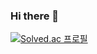 ### Hi there 👋

[![Solved.ac
프로필](http://mazassumnida.wtf/api/v2/generate_badge?boj=dltmxor31{handle})](https://solved.ac/{dltmxor31})
